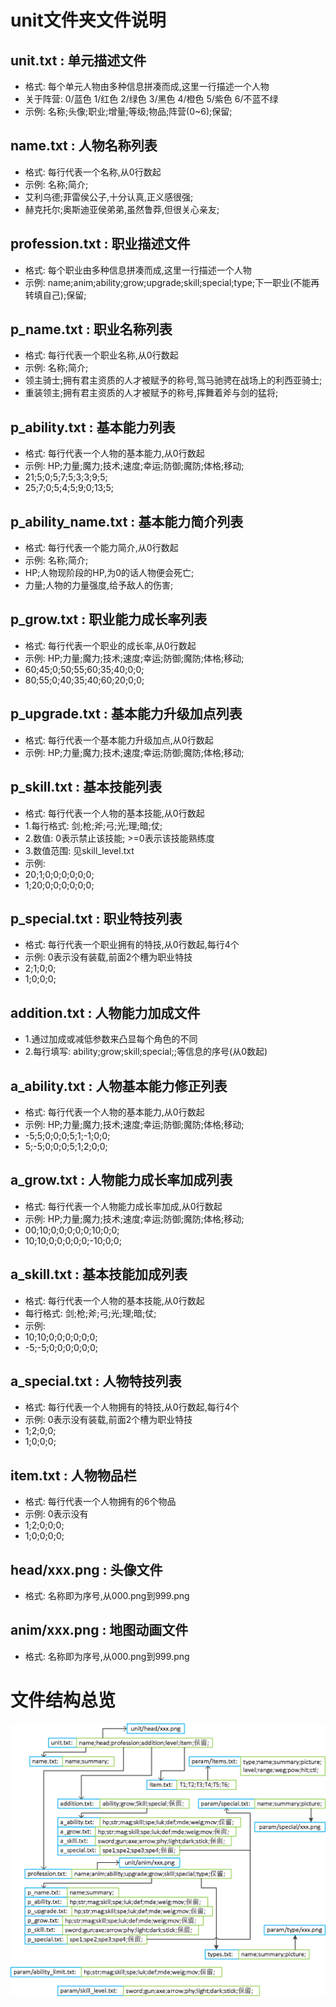 ﻿# unit文件夹文件说明

## unit.txt : 单元描述文件

* 格式: 每个单元人物由多种信息拼凑而成,这里一行描述一个人物
* 关于阵营: 0/蓝色 1/红色 2/绿色 3/黑色 4/橙色 5/紫色 6/不蓝不绿
* 示例: 名称;头像;职业;增量;等级;物品;阵营(0~6);保留;

## name.txt : 人物名称列表

* 格式: 每行代表一个名称,从0行数起
* 示例: 名称;简介;
* 艾利乌德;菲雷侯公子,十分认真,正义感很强;
* 赫克托尔;奥斯迪亚侯弟弟,虽然鲁莽,但很关心亲友;

## profession.txt : 职业描述文件

* 格式: 每个职业由多种信息拼凑而成,这里一行描述一个人物
* 示例: name;anim;ability;grow;upgrade;skill;special;type;下一职业(不能再转填自己);保留;

## p_name.txt : 职业名称列表

* 格式: 每行代表一个职业名称,从0行数起
* 示例: 名称;简介;
* 领主骑士;拥有君主资质的人才被赋予的称号,驾马驰骋在战场上的利西亚骑士;
* 重装领主;拥有君主资质的人才被赋予的称号,挥舞着斧与剑的猛将;

## p_ability.txt : 基本能力列表

* 格式: 每行代表一个人物的基本能力,从0行数起
* 示例: HP;力量;魔力;技术;速度;幸运;防御;魔防;体格;移动;
* 21;5;0;5;7;5;3;3;9;5;
* 25;7;0;5;4;5;9;0;13;5;

## p_ability_name.txt : 基本能力简介列表

* 格式: 每行代表一个能力简介,从0行数起
* 示例: 名称;简介;
* HP;人物现阶段的HP,为0的话人物便会死亡;
* 力量;人物的力量强度,给予敌人的伤害;

## p_grow.txt : 职业能力成长率列表

* 格式: 每行代表一个职业的成长率,从0行数起
* 示例: HP;力量;魔力;技术;速度;幸运;防御;魔防;体格;移动;
* 60;45;0;50;55;60;35;40;0;0;
* 80;55;0;40;35;40;60;20;0;0;

## p_upgrade.txt : 基本能力升级加点列表

* 格式: 每行代表一个基本能力升级加点,从0行数起
* 示例: HP;力量;魔力;技术;速度;幸运;防御;魔防;体格;移动;

## p_skill.txt : 基本技能列表

* 格式: 每行代表一个人物的基本技能,从0行数起
* 1.每行格式: 剑;枪;斧;弓;光;理;暗;仗;
* 2.数值: 0表示禁止该技能; >=0表示该技能熟练度
* 3.数值范围: 见skill_level.txt
* 示例: 
* 20;1;0;0;0;0;0;0;
* 1;20;0;0;0;0;0;0;

## p_special.txt : 职业特技列表

* 格式: 每行代表一个职业拥有的特技,从0行数起,每行4个
* 示例: 0表示没有装载,前面2个槽为职业特技
* 2;1;0;0;
* 1;0;0;0;

## addition.txt : 人物能力加成文件

* 1.通过加成或减低参数来凸显每个角色的不同
* 2.每行填写: ability;grow;skill;special;;等信息的序号(从0数起)

## a_ability.txt : 人物基本能力修正列表

* 格式: 每行代表一个人物的基本能力,从0行数起
* 示例: HP;力量;魔力;技术;速度;幸运;防御;魔防;体格;移动;
* -5;5;0;0;0;5;1;-1;0;0;
* 5;-5;0;0;0;5;1;2;0;0;

## a_grow.txt : 人物能力成长率加成列表

* 格式: 每行代表一个人物能力成长率加成,从0行数起
* 示例: HP;力量;魔力;技术;速度;幸运;防御;魔防;体格;移动;
* 00;10;0;0;0;0;0;10;0;0;
* 10;10;0;0;0;0;0;-10;0;0;

## a_skill.txt : 基本技能加成列表

* 格式: 每行代表一个人物的基本技能,从0行数起
* 每行格式: 剑;枪;斧;弓;光;理;暗;仗;
* 示例: 
* 10;10;0;0;0;0;0;0;
* -5;-5;0;0;0;0;0;0;

## a_special.txt : 人物特技列表

* 格式: 每行代表一个人物拥有的特技,从0行数起,每行4个
* 示例: 0表示没有装载,前面2个槽为职业特技
* 1;2;0;0;
* 1;0;0;0;

## item.txt : 人物物品栏

* 格式: 每行代表一个人物拥有的6个物品
* 示例: 0表示没有
* 1;2;0;0;0;
* 1;0;0;0;0;

## head/xxx.png : 头像文件

* 格式: 名称即为序号,从000.png到999.png

## anim/xxx.png : 地图动画文件

* 格式: 名称即为序号,从000.png到999.png

# 文件结构总览
![Image](structure.png)